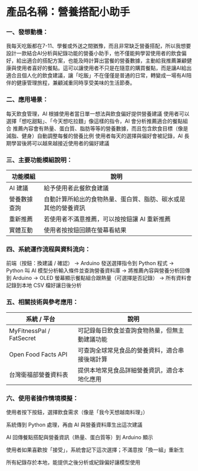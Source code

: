 # 產品名稱：營養搭配小助手 
### 一、發想動機：
我每天吃飯都在7-11、學餐或外送之間猶豫，而且非常缺乏營養搭配，所以我想要設計一款結合AI分析與紀錄功能的營養小助手，他不僅能夠學習使用者的飲食偏好，給出適合的搭配方案，也能及時計算出當餐的營養數據，主動給我推薦兼顧健康與使用者喜好的餐點。這可以讓使用者不只是在隨意的購買餐點，而是讓AI給出適合且個人化的飲食建議，讓「吃飯」不在僅僅是普通的日常，轉變成一場有AI陪伴的健康管理旅程，兼顧減重同時享受美味的生活節奏。
### 二、應用場景：
每天飲食管理，AI 根據使用者當日單一想法與飲食偏好提供營養建議
使用者可以選擇「想吃甜點」、「今天想吃拉麵」像這樣的指令，AI 會分析推薦適合的餐點組合
推薦內容會有熱量、蛋白質、脂肪等等的營養數據，而且包含飲食目標（像是減脂、健身）自動調整每餐的營養比例
使用者每天的選擇與偏好會被記錄，AI 長期學習後將可以越來越接近使用者的偏好建議
### 三、主要功能模組說明：
| 功能模組    | 說明                                         |
| ------- | ------------------------------------------ |
| AI 建議 | 給予使用者此餐飲食建議     |
| 營養數據查詢  | 自動計算所給出的食物熱量、蛋白質、脂肪、碳水或是其他的營養資訊            |
| 重新推薦  | 若使用者不滿意推薦，可以按按鈕讓 AI 重新推薦                 |
| 實體互動  | 使用者按按鈕回饋在螢幕看結果      |
### 四、系統運作流程與資料流向：
前端（按鈕：換建議 / 確認）
→ Arduino 發送選擇指令到 Python 程式
→ Python 叫 AI 模型分析輸入條件並查詢營養資料庫
→ 將推薦內容與營養分析回傳到 Arduino
→ OLED 螢幕顯示餐點組合跟熱量（可選擇是否記錄）
→ 所有資料會記錄到本地 CSV 檔好讓日後分析
### 五、相關技術與參考應用：
| 系統 / 平台                  | 說明                           |
| ------------------------ | ---------------------------- |
| MyFitnessPal / FatSecret | 可記錄每日飲食並查詢食物熱量，但無主動建議功能      |
| Open Food Facts API      | 可查詢全球常見食品的營養資料，適合串接後端計算      |
| 台灣衛福部營養資料表               | 提供本地常見食品詳細營養資訊，適合本地化應用       |
### 六、使用者操作情境模擬：
使用者按下按鈕，選擇飲食需求（像是「我今天想越南料理」）

系統傳到 Python 處理，再由 AI 與營養資料庫生出這次建議

AI 回傳餐點搭配與營養資訊（熱量、蛋白質等）到 Arduino 顯示

使用者如果喜歡按「接受」，系統會記下這次選擇；不滿意按「換一組」重新生

所有紀錄存於本地，能提供之後分析或紀錄偏好讓模型使用
